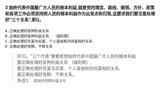 #### 3 始终代表中国最广大人民的根本利益,就是党的理念、路线、纲领、方针、政策和各项工作必须坚持把人民的根本利益作为出发点和归宿,这要求我们要注意处理好“三个关系”,即()。
    A.正确处理好各种阶级关系
    B.正确处理好各种利益关系  （福利群）
    C.正确处理好先富与后富、个人富裕和共同富裕的关系
    D 正确处理好党群、干群关系
>   BCD。“三个代表”重要思想始终代表中国最广大人民的根本利益  
    要正确处理好各种利益关系  （福利群）,   
    要正确处理好先富与后富、个人富裕和共同富裕的关系,   
    要正确处理好党群、千群关系。   
>   多选3： `富裕的党群利益关系`




















    